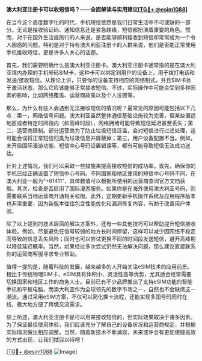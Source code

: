**澳大利亚注册卡可以收短信吗？——全面解读与实用建议[[TG💪+ @esim1088](https://t.me/s/esim1088)]**

在当今这个高度数字化的时代，手机短信依然是我们日常生活中不可或缺的一部分。无论是接收验证码、通知信息还是紧急联络，短信都扮演着重要的角色。然而，对于在国外生活或旅行的人来说，是否能够顺利接收到短信却常常成为一个令人困惑的问题。特别是对于持有澳大利亚注册卡的人群来说，他们是否能正常使用手机接收短信，更是许多人关心的话题。

首先，我们需要明确什么是澳大利亚注册卡。澳大利亚注册卡通常指的是在澳大利亚境内办理的手机号码SIM卡，这种卡可以绑定到用户的设备上，用于拨打电话和发送/接收短信。从理论上讲，只要你的设备支持相应的网络制式，并且SIM卡处于激活状态，那么它应该能够正常接收短信。不过，实际操作中可能会受到多种因素的影响，比如网络覆盖、运营商政策以及个人设置等。

那么，为什么有些人会遇到无法接收短信的情况呢？最常见的原因可能包括以下几点：第一，网络信号问题。澳大利亚虽然整体通信基础设施较为完善，但某些偏远地区或者特定时间段内（如高峰时段），网络拥堵可能导致短信延迟甚至丢失；第二，运营商限制。部分运营商为了防止垃圾短信泛滥，会对短信进行过滤处理，这可能会误将正常短信归类为垃圾信息并屏蔽掉；第三，用户设备配置不当。例如，未开启国际漫游功能、短信中心号码设置错误等，都有可能导致短信无法成功送达。

针对上述情况，我们可以采取一些措施来提高接收短信的成功率。首先，确保你的手机已经正确设置了短信中心号码。不同国家和地区使用的短信中心号码不同，在澳大利亚一般为“+61411”，具体数值可以根据所使用的运营商查询官方文档获取。其次，检查是否启用了国际漫游服务。如果你是在海外使用澳大利亚号码，则需要联系当地运营商开通相关权限。此外，定期更新手机操作系统及应用程序版本也非常重要，因为新版本往往包含性能优化和漏洞修复内容，有助于改善用户体验。

除了以上提到的技术层面的解决方案外，还有一些其他技巧可以帮助提升短信接收体验。例如，尽量避免在信号较弱的地方长时间停留，这样可以减少因网络不稳定而导致的信息丢失风险；同时也可以尝试更换不同的时间段发送短信，避开高峰期以降低延迟概率。当然，如果经过多次尝试仍然无法解决问题，那么建议直接联系你的运营商客服寻求专业帮助。

值得一提的是，随着科技的发展，越来越多的人开始关注eSIM技术的应用前景。相比于传统物理SIM卡，eSIM具有体积小、灵活性高等优势，尤其适合经常需要切换国家和地区工作的商务人士。目前已有不少品牌推出了支持eSIM功能的智能手机和平板电脑，而澳大利亚作为全球领先的数字市场之一，自然也不会缺席这一潮流。通过采用eSIM方案，不仅可以简化换卡流程，还能实现多国号码同时在线，极大地方便了跨境交流需求。

综上所述，澳大利亚注册卡是可以用来接收短信的，但实际效果取决于诸多因素。为了保证最佳使用体验，我们应该充分了解自己的设备状况和运营商规定，并根据实际情况做出相应调整。当然，随着新技术不断涌现，未来或许会有更加便捷高效的方式出现，让我们拭目以待吧！

[[TG💪+ @esim1088](https://t.me/s/esim1088) ![Image](https://i.postimg.cc/4NQfJmqS/Snipaste-2025-05-13-00-14-12.png)]